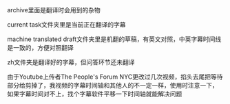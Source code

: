 archive里面是翻译时会用到的杂物

current task文件夹里是当前正在翻译的字幕

machine translated draft文件夹里是机翻的草稿，有英文对照，中英字幕时间线是一致的，方便对照翻译

zh文件夹是翻译好的字幕，但问答环节还未翻译

由于Youtube上传者The People's Forum NYC更改过几次视频，掐头去尾把等待部分给剪掉了，我视频的字幕时间轴和其他人的不一定一样，使用时注意一下， 如果字幕时间对不上，找个字幕软件平移一下时间轴就能解决问题


